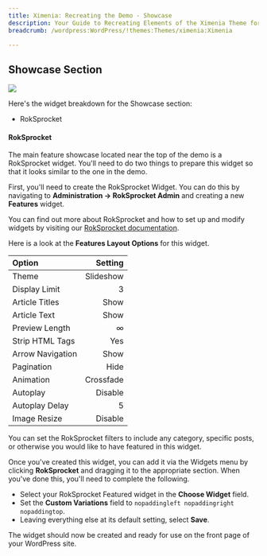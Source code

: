 ```yaml
---
title: Ximenia: Recreating the Demo - Showcase
description: Your Guide to Recreating Elements of the Ximenia Theme for WordPress
breadcrumb: /wordpress:WordPress/!themes:Themes/ximenia:Ximenia

---
```


Showcase Section
-----
![][demo2]

Here's the widget breakdown for the Showcase section:

* RokSprocket

#### RokSprocket
The main feature showcase located near the top of the demo is a RokSprocket widget. You'll need to do two things to prepare this widget so that it looks similar to the one in the demo.

First, you'll need to create the RokSprocket Widget. You can do this by navigating to **Administration -> RokSprocket Admin** and creating a new **Features** widget. 

You can find out more about RokSprocket and how to set up and modify widgets by visiting our [RokSprocket documentation][roksprocket].

Here is a look at the **Features Layout Options** for this widget.

| Option           |   Setting |  
| :--------------- | --------: |  
| Theme            | Slideshow |  
| Display Limit    |         3 |  
| Article Titles   |      Show |  
| Article Text     |      Show |  
| Preview Length   |         ∞ |  
| Strip HTML Tags  |       Yes |  
| Arrow Navigation |      Show |  
| Pagination       |      Hide |  
| Animation        | Crossfade |  
| Autoplay         |   Disable |  
| Autoplay Delay   |         5 |  
| Image Resize     |   Disable |  

You can set the RokSprocket filters to include any category, specific posts, or otherwise you would like to have featured in this widget.

Once you've created this widget, you can add it via the Widgets menu by clicking **RokSprocket** and dragging it to the appropriate section. When you've done this, you'll need to complete the following.

* Select your RokSprocket Featured widget in the **Choose Widget** field.
* Set the **Custom Variations** field to `nopaddingleft nopaddingright nopaddingtop`.
* Leaving everything else at its default setting, select **Save**.

The widget should now be created and ready for use on the front page of your WordPress site.

[demo2]: assets/demo_3.jpeg
[roksprocket]: ../../plugins/roksprocket/